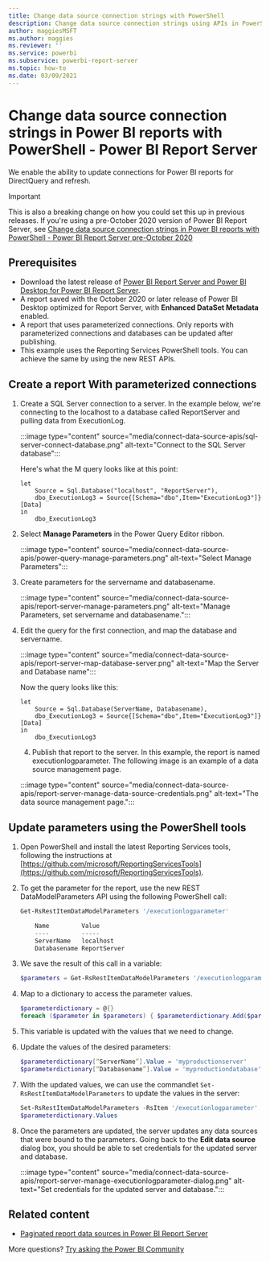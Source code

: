 ```yaml
---
title: Change data source connection strings with PowerShell
description: Change data source connection strings using APIs in PowerShell - Power BI Report Server.
author: maggiesMSFT
ms.author: maggies
ms.reviewer: ''
ms.service: powerbi
ms.subservice: powerbi-report-server
ms.topic: how-to
ms.date: 03/09/2021
---
```

# Change data source connection strings in Power BI reports with PowerShell - Power BI Report Server

We enable the ability to update connections for Power BI reports for DirectQuery and refresh.

> [!IMPORTANT]
> This is also a breaking change on how you could set this up in previous releases. If you're using a pre-October 2020 version of Power BI Report Server, see [Change data source connection strings in Power BI reports with PowerShell - Power BI Report Server pre-October 2020](connect-data-source-apis-pre-oct-2020.md)

## Prerequisites

- Download the latest release of [Power BI Report Server and Power BI Desktop for Power BI Report Server](https://powerbi.microsoft.com/report-server/).
- A report saved with the October 2020 or later release of Power BI Desktop optimized for Report Server, with **Enhanced DataSet Metadata** enabled.
- A report that uses parameterized connections. Only reports with parameterized connections and databases can be updated after publishing.
- This example uses the Reporting Services PowerShell tools. You can achieve the same  by using the new REST APIs.

## Create a report With parameterized connections
	
1. Create a SQL Server connection to a server. In the example below, we're connecting to the localhost to a database called ReportServer and pulling data from ExecutionLog.

	:::image type="content" source="media/connect-data-source-apis/sql-server-connect-database.png" alt-text="Connect to the SQL Server database":::

    Here's what the M query looks like at this point:

    ```
    let
        Source = Sql.Database("localhost", "ReportServer"),
        dbo_ExecutionLog3 = Source{[Schema="dbo",Item="ExecutionLog3"]}[Data]
    in
        dbo_ExecutionLog3
    ```

2. Select **Manage Parameters** in the Power Query Editor ribbon.

    :::image type="content" source="media/connect-data-source-apis/power-query-manage-parameters.png" alt-text="Select Manage Parameters":::

1.  Create parameters for the servername and databasename.

    :::image type="content" source="media/connect-data-source-apis/report-server-manage-parameters.png" alt-text="Manage Parameters, set servername and databasename.":::


3. Edit the query for the first connection, and map the database and servername.

    :::image type="content" source="media/connect-data-source-apis/report-server-map-database-server.png" alt-text="Map the Server and Database name":::

    Now the query looks like this:

    ```
    let
        Source = Sql.Database(ServerName, Databasename),
        dbo_ExecutionLog3 = Source{[Schema="dbo",Item="ExecutionLog3"]}[Data]
    in
        dbo_ExecutionLog3
    ```
	
	4. Publish that report to the server. In this example, the report is named executionlogparameter. The following image is an example of a data source management page.

    :::image type="content" source="media/connect-data-source-apis/report-server-manage-data-source-credentials.png" alt-text="The data source management page.":::

## Update parameters using the PowerShell tools

1. Open PowerShell and install the latest Reporting Services tools, following the instructions at [https://github.com/microsoft/ReportingServicesTools](https://github.com/microsoft/ReportingServicesTools).
	
2.  To get the parameter for the report, use the new REST DataModelParameters API using the following PowerShell call:

    ```powershell
    Get-RsRestItemDataModelParameters '/executionlogparameter'

        Name         Value
        ----         -----
        ServerName   localhost
        Databasename ReportServer
    ```

3. We save the result of this call in a variable:

    ```powershell
    $parameters = Get-RsRestItemDataModelParameters '/executionlogparameter'
    ```

4. Map to a dictionary to access the parameter values.

    ```powershell
    $parameterdictionary = @{}
    foreach ($parameter in $parameters) { $parameterdictionary.Add($parameter.Name, $parameter); }

4. This variable is updated with the values that we need to change.
5. Update the values of the desired parameters:

    ```powershell
    $parameterdictionary[“ServerName”].Value = 'myproductionserver'
    $parameterdictionary[“Databasename”].Value = 'myproductiondatabase'
    ```

6. With the updated values, we can use the commandlet `Set-RsRestItemDataModelParameters` to update the values in the server:

    ```powershell
    Set-RsRestItemDataModelParameters -RsItem '/executionlogparameter' -DataModelParameters $parameters
    $parameterdictionary.Values
    ```

7. Once the parameters are updated, the server updates any data sources that were bound to the parameters. Going back to the **Edit data source** dialog box, you should be able to set credentials for the updated server and database.

    :::image type="content" source="media/connect-data-source-apis/report-server-manage-executionlogparameter-dialog.png" alt-text="Set credentials for the updated server and database.":::

## Related content

- [Paginated report data sources in Power BI Report Server](connect-data-sources.md) 

More questions? [Try asking the Power BI Community](https://community.powerbi.com/)
